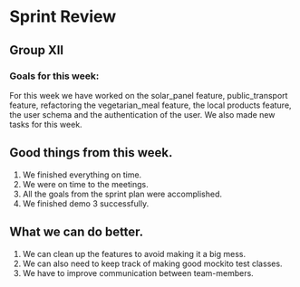 
# Sprint Review

## Group XII

### Goals for this week:
For this week we have worked on the solar_panel feature, public_transport feature,
refactoring the vegetarian_meal feature, the local products feature, the user schema and the authentication of the user.
We also made new tasks for this week.

## Good things from this week.
 1) We finished everything on time.
 2) We were on time to the meetings.
 3) All the goals from the sprint plan were accomplished.
 4) We finished demo 3 successfully.


## What we can do better. 
 1) We can clean up the features to avoid making it a big mess.
 2) We can also need to keep track of making good mockito test classes.
 3) We have to improve communication between team-members.



